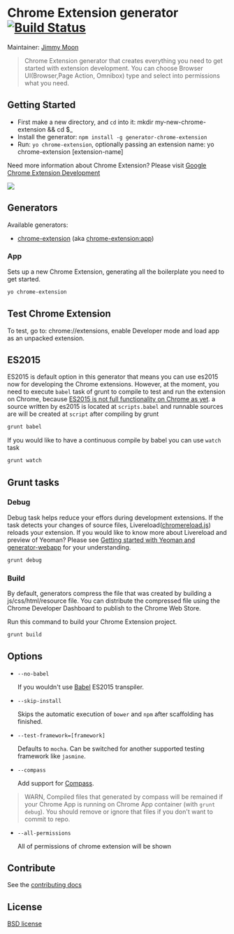 # Chrome Extension generator [![Build Status](https://secure.travis-ci.org/yeoman/generator-chrome-extension.svg?branch=master)](http://travis-ci.org/yeoman/generator-chrome-extension)

Maintainer: [Jimmy Moon](https://github.com/ragingwind)

> Chrome Extension generator that creates everything you need to get started with extension development. You can choose Browser UI(Browser,Page Action, Omnibox) type and select into permissions what you need.

## Getting Started

- First make a new directory, and `cd` into it: mkdir my-new-chrome-extension && cd $_
- Install the generator: `npm install -g generator-chrome-extension`
- Run: `yo chrome-extension`, optionally passing an extension name: yo chrome-extension [extension-name]

Need more information about Chrome Extension? Please visit [Google Chrome Extension Development](http://developer.chrome.com/extensions/devguide.html)

![](http://recordit.co/H5y0XHYwgf.gif)

## Generators

Available generators:

* [chrome-extension](#app) (aka [chrome-extension:app](#app))

### App

Sets up a new Chrome Extension, generating all the boilerplate you need to get started.

```bash
yo chrome-extension
```

## Test Chrome Extension

To test, go to: chrome://extensions, enable Developer mode and load app as an unpacked extension.

## ES2015

ES2015 is default option in this generator that means you can use es2015 now for developing the Chrome extensions. However, at the moment, you need to execute `babel` task of grunt to compile to test and run the extension on Chrome, because [ES2015 is not full functionality on Chrome as yet](http://kangax.github.io/compat-table/es6/). a source written by es2015 is located at `scripts.babel` and runnable sources are will be created at `script` after compiling by grunt

```bash
grunt babel
```

If you would like to have a continuous compile by babel you can use `watch` task

```bash
grunt watch
```

## Grunt tasks

### Debug

Debug task helps reduce your effors during development extensions. If the task detects your changes of source files, Livereload([chromereload.js](https://github.com/yeoman/generator-chrome-extension/blob/master/app/templates/scripts/chromereload.js)) reloads your extension. If you would like to know more about Livereload and preview of Yeoman? Please see [Getting started with Yeoman and generator-webapp](http://youtu.be/zBt2g9ekiug?t=3m51s) for your understanding.

```bash
grunt debug
```

### Build

By default, generators compress the file that was created by building a js/css/html/resource file. You can distribute the compressed file using the Chrome Developer Dashboard to publish to the Chrome Web Store.

Run this command to build your Chrome Extension project.

```bash
grunt build
```

## Options

* `--no-babel`

  If you wouldn't use [Babel](https://babeljs.io/) ES2015 transpiler.

* `--skip-install`

  Skips the automatic execution of `bower` and `npm` after
  scaffolding has finished.

* `--test-framework=[framework]`

  Defaults to `mocha`. Can be switched for
  another supported testing framework like `jasmine`.

* `--compass`

  Add support for [Compass](http://compass-style.org/).

 > WARN, Compiled files that generated by compass will be remained if your Chrome App is running on Chrome App container (with `grunt debug`). You should remove or ignore that files if you don't want to commit to repo.

* `--all-permissions`

  All of permissions of chrome extension will be shown

## Contribute

See the [contributing docs](https://github.com/yeoman/yeoman/blob/master/contributing.md)

## License

[BSD license](http://opensource.org/licenses/bsd-license.php)
